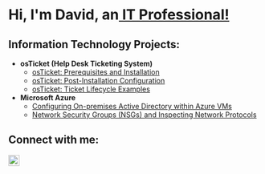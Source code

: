 <h1>Hi, I'm David, an<a href="https://www.linkedin.com/in/david-trimmer-52b576283/"/> IT Professional!</a></h1>

<h2> Information Technology Projects:</h2>

- <b>osTicket (Help Desk Ticketing System)</b>
  - [osTicket: Prerequisites and Installation](https://github.com/davidtrimmer/osticket-prereqs)
  - [osTicket: Post-Installation Configuration](https://github.com/davidtrimmer/post-install-config)
  - [osTicket: Ticket Lifecycle Examples](https://github.com/davidtrimmer/ticket-lifecycle)
- <b>Microsoft Azure</b>
  - [Configuring On-premises Active Directory within Azure VMs](https://github.com/davidtrimmer/configure-ad)
  - [Network Security Groups (NSGs) and Inspecting Network Protocols](https://github.com/davidtrimmer/azure-network-protocols)

<h2>Connect with me:</h2>


[<img align="left" alt="David | LinkedIn" width="22px" src="https://cdn.jsdelivr.net/npm/simple-icons@v3/icons/linkedin.svg" />][linkedin]


[linkedin]: https://linkedin.com/in/davidctrimmer
